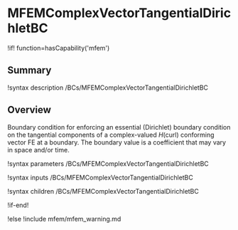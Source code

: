 # MFEMComplexVectorTangentialDirichletBC

!if! function=hasCapability('mfem')

## Summary

!syntax description /BCs/MFEMComplexVectorTangentialDirichletBC

## Overview

Boundary condition for enforcing an essential (Dirichlet) boundary condition on the tangential
components of a complex-valued $H(\mathrm{curl})$ conforming vector FE at a boundary. The boundary value is
a coefficient that may vary in space and/or time.

!syntax parameters /BCs/MFEMComplexVectorTangentialDirichletBC

!syntax inputs /BCs/MFEMComplexVectorTangentialDirichletBC

!syntax children /BCs/MFEMComplexVectorTangentialDirichletBC

!if-end!

!else
!include mfem/mfem_warning.md
